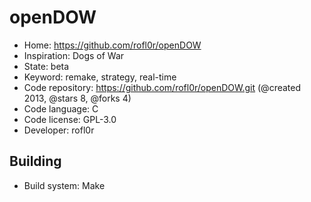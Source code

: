 # openDOW

- Home: https://github.com/rofl0r/openDOW
- Inspiration: Dogs of War
- State: beta
- Keyword: remake, strategy, real-time
- Code repository: https://github.com/rofl0r/openDOW.git (@created 2013, @stars 8, @forks 4)
- Code language: C
- Code license: GPL-3.0
- Developer: rofl0r

## Building

- Build system: Make
